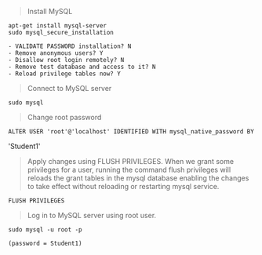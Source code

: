 > Install MySQL
    
    apt-get install mysql-server    
    sudo mysql_secure_installation 

    - VALIDATE PASSWORD installation? N
    - Remove anonymous users? Y
    - Disallow root login remotely? N
    - Remove test database and access to it? N
    - Reload privilege tables now? Y

> Connect to MySQL server

    sudo mysql


> Change root password

    ALTER USER 'root'@'localhost' IDENTIFIED WITH mysql_native_password BY
'Student1'

> Apply changes using FLUSH PRIVILEGES. When we grant some privileges for a user, running the command flush privileges 
will reloads the grant tables in the mysql database enabling the changes to take effect without reloading or restarting mysql service.

    FLUSH PRIVILEGES

> Log in to MySQL server using root user.

    sudo mysql -u root -p

    (password = Student1)